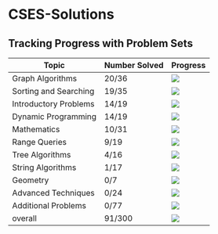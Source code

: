 # CSES-Solutions

## Tracking Progress with Problem Sets

| Topic         | Number Solved | Progress                                  |
|-----------------------|---------------|-------------------------------------------|
| Graph Algorithms | 20/36 | ![](https://geps.dev/progress/55) |
| Sorting and Searching | 19/35 | ![](https://geps.dev/progress/54) |
| Introductory Problems | 14/19 | ![](https://geps.dev/progress/73) |
| Dynamic Programming | 14/19 | ![](https://geps.dev/progress/73) |
| Mathematics | 10/31 | ![](https://geps.dev/progress/32) |
| Range Queries | 9/19 | ![](https://geps.dev/progress/47) |
| Tree Algorithms | 4/16 | ![](https://geps.dev/progress/25) |
| String Algorithms | 1/17 | ![](https://geps.dev/progress/5) |
| Geometry | 0/7 | ![](https://geps.dev/progress/0) |
| Advanced Techniques | 0/24 | ![](https://geps.dev/progress/0) |
| Additional Problems | 0/77 | ![](https://geps.dev/progress/0) |
| overall               | 91/300 | ![](https://geps.dev/progress/30) |

